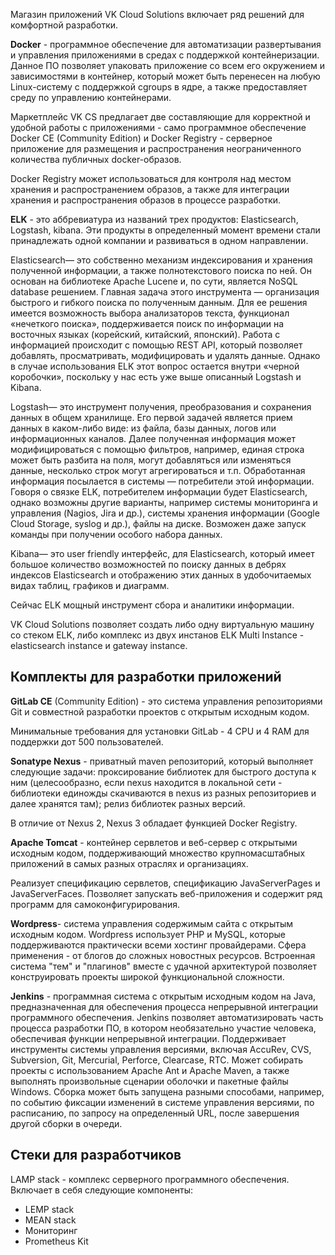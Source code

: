 Магазин приложений VK Cloud Solutions включает ряд решений для комфортной разработки.

**Docker** - программное обеспечение для автоматизации развертывания и управления приложениями в средах с поддержкой контейнеризации. Данное ПО позволяет упаковать приложение со всем его окружением и зависимостями в контейнер, который может быть перенесен на любую Linux-систему с поддержкой cgroups в ядре, а также предоставляет среду по управлению контейнерами.

Маркетплейс VK CS предлагает две составляющие для корректной и удобной работы с приложениями - само программное обеспечение Docker CE (Community Edition) и Docker Registry - серверное приложение для размещения и распространения неограниченного количества публичных docker-образов.

Docker Registry может использоваться для контроля над местом хранения и распространением образов, а также для интеграции хранения и распространения образов в процессе разработки.

**ELK** - это аббревиатура из названий трех продуктов: Elasticsearch, Logstash, kibana. Эти продукты в определенный момент времени стали принадлежать одной компании и развиваться в одном направлении.

Elasticsearch— это собственно механизм индексирования и хранения полученной информации, а также полнотекстового поиска по ней. Он основан на библиотеке Apache Lucene и, по сути, является NoSQL database решением. Главная задача этого инструмента — организация быстрого и гибкого поиска по полученным данным. Для ее решения имеется возможность выбора анализаторов текста, функционал «нечеткого поиска», поддерживается поиск по информации на восточных языках (корейский, китайский, японский). Работа с информацией происходит с помощью REST API, который позволяет добавлять, просматривать, модифицировать и удалять данные. Однако в случае использования ELK этот вопрос остается внутри «черной коробочки», поскольку у нас есть уже выше описанный Logstash и Kibana.

Logstash— это инструмент получения, преобразования и сохранения данных в общем хранилище. Его первой задачей является прием данных в каком-либо виде: из файла, базы данных, логов или информационных каналов. Далее полученная информация может модифицироваться с помощью фильтров, например, единая строка может быть разбита на поля, могут добавляться или изменяться данные, несколько строк могут агрегироваться и т.п. Обработанная информация посылается в системы — потребители этой информации. Говоря о связке ELK, потребителем информации будет Elasticsearch, однако возможны другие варианты, например системы мониторинга и управления (Nagios, Jira и др.), системы хранения информации (Google Cloud Storage, syslog и др.), файлы на диске. Возможен даже запуск команды при получении особого набора данных.

Kibana— это user friendly интерфейс, для Elasticsearch, который имеет большое количество возможностей по поиску данных в дебрях индексов Elasticsearch и отображению этих данных в удобочитаемых видах таблиц, графиков и диаграмм.

Сейчас ELK мощный инструмент сбора и аналитики информации.

VK Cloud Solutions позволяет создать либо одну виртуальную машину со стеком ELK, либо комплекс из двух инстанов ELK Multi Instance - elasticsearch instance и gateway instance.

## **Комплекты для разработки приложений**

**GitLab CE** (Community Edition) - это система управления репозиториями Git и совместной разработки проектов с открытым исходным кодом.

Минимальные требования для установки GitLab - 4 CPU и 4 RAM для поддержки дот 500 пользователей.

**Sonatype Nexus** - приватный maven репозиторий, который выполняет следующие задачи: проксирование библиотек для быстрого доступа к ним (целесообразно, если nexus находится в локальной сети - библиотеки единожды скачиваются в nexus из разных репозиториев и далее хранятся там); релиз библиотек разных версий.

В отличие от Nexus 2, Nexus 3 обладает функцией Docker Registry.

**Apache Tomcat** - контейнер сервлетов и веб-сервер с открытыми исходным кодом, поддерживающий множество крупномасштабных приложений в самых разных отраслях и организациях.

Реализует спецификацию сервлетов, спецификацию JavaServerPages и JavaServerFaces. Позволяет запускать веб-приложения и содержит ряд программ для самоконфигурирования.

**Wordpress**\- система управления содержимым сайта с открытым исходным кодом. Wordpress использует PHP и MySQL, которые поддерживаются практически всеми хостинг провайдерами. Сфера применения - от блогов до сложных новостных ресурсов. Встроенная система "тем" и "плагинов" вместе с удачной архитектурой позволяет конструировать проекты широкой функциональной сложности.

**Jenkins** - программная система с открытым исходным кодом на Java, предназначенная для обеспечения процесса непрерывной интеграции программного обеспечения. Jenkins позволяет автоматизировать часть процесса разработки ПО, в котором необязательно участие человека, обеспечивая функции непрерывной интеграции. Поддерживает инструменты системы управления версиями, включая AccuRev, CVS, Subversion, Git, Mercurial, Perforce, Clearcase, RTC. Может собирать проекты с использованием Apache Ant и Apache Maven, а также выполнять произвольные сценарии оболочки и пакетные файлы Windows. Сборка может быть запущена разными способами, например, по событию фиксации изменений в системе управления версиями, по расписанию, по запросу на определенный URL, после завершения другой сборки в очереди.

## **Стеки для разработчиков**

LAMP stack - комплекс серверного программного обеспечения. Включает в себя следующие компоненты:

- LEMP stack
- MEAN stack
- Мониторинг
- Prometheus Kit
